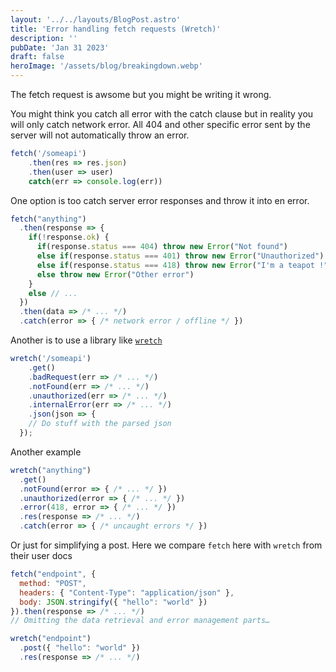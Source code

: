 ```yaml
---
layout: '../../layouts/BlogPost.astro'
title: 'Error handling fetch requests (Wretch)'
description: ''
pubDate: 'Jan 31 2023'
draft: false
heroImage: '/assets/blog/breakingdown.webp'
---
```


The fetch request is awsome but you might be writing it wrong.

You might think you catch all error with the catch clause but in reality you will only catch network error. All 404 and other specific error sent by the server will not automatically throw an error.

```javascript
fetch('/someapi')
    .then(res => res.json)
    .then(user => user)
    catch(err => console.log(err))
```

One option is too catch server error responses and throw it into en error.

```javascript
fetch("anything")
  .then(response => {
    if(!response.ok) {
      if(response.status === 404) throw new Error("Not found")
      else if(response.status === 401) throw new Error("Unauthorized")
      else if(response.status === 418) throw new Error("I'm a teapot !")
      else throw new Error("Other error")
    }
    else // ...
  })
  .then(data => /* ... */)
  .catch(error => { /* network error / offline */ })
```

Another is to use a library like [`wretch`](https://www.npmjs.com/package/wretch)

```javascript
wretch('/someapi')
    .get()
    .badRequest(err => /* ... */)
    .notFound(err => /* ... */)
    .unauthorized(err => /* ... */)
    .internalError(err => /* ... */)
    .json(json => {
    // Do stuff with the parsed json
  });
```

Another example

```javascript
wretch("anything")
  .get()
  .notFound(error => { /* ... */ })
  .unauthorized(error => { /* ... */ })
  .error(418, error => { /* ... */ })
  .res(response => /* ... */)
  .catch(error => { /* uncaught errors */ })
```

Or just for simplifying a post. Here we compare `fetch` here with `wretch` from their user docs

```javascript
fetch("endpoint", {
  method: "POST",
  headers: { "Content-Type": "application/json" },
  body: JSON.stringify({ "hello": "world" })
}).then(response => /* ... */)
// Omitting the data retrieval and error management parts…
```

```javascript
wretch("endpoint")
  .post({ "hello": "world" })
  .res(response => /* ... */)
```
